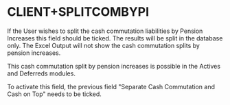 # CLIENT+SPLITCOMBYPI

If the User wishes to split the cash commutation liabilities by Pension Increases 
this field should be ticked. The results will be split in the database only. 
The Excel Output will not show the cash commutation splits by pension increases.

This cash commutation split by pension increases is possible in the Actives and 
Deferreds modules. 

To activate this field, the previous field "Separate Cash Commutation and Cash 
on Top" needs to be ticked. 
